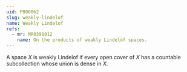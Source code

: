 ```yaml
---
uid: P000062
slug: weakly-lindelof
name: Weakly Lindelof
refs:
  - mr: MR0391012
    name: On the products of weakly Lindelöf spaces.
---
```

A space $X$ is weakly Lindelof if every open cover of $X$ has a countable subcollection whose union is dense in $X$.
